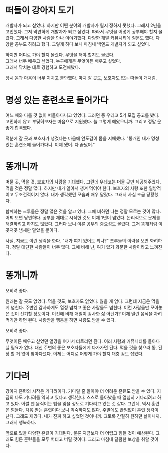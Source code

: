 # 떠돌이 강아지 도기

개발자가 되고 싶었다. 하지만 어떤 분야의 개발자가 될지 정하지 못했다. 그래서 2년을 고민했다. 그저 막연하게 개발자가 되고 싶었다. 따라서 무엇을 어떻게 공부해야 할지 몰랐다. 그래서 다양한 사람을 만나 이야기했다. 다양한 개발 커뮤니티에 질문도 했다. 다양한 공부도 하려고 했다. 그렇게 하다 보니 마침내 백엔드 개발자가 되고 싶었다.

하지만 어디로 가야 할지 몰랐다. 무엇을 해야 할지도 몰랐다.<br>
그래서 너무 배우고 싶었다. 누구에게든 무엇이든 배우고 싶었다.<br>
그래서 닥치는 대로 경험하고 도전해봤다.

당시 몸과 마음이 너무 지치고 불안했다. 마치 갈 곳도, 보호자도 없는 떠돌이 개처럼.

# 명성 있는 훈련소로 들어가다

여느 때와 다를 것 없이 떠돌아다니고 있었다. 그러던 중 우테코 5기 모집 공고를 봤다. 고민하지 않고 부딪혀보자는 마음으로 지원했다. 늘 그렇게 해왔으니까. 그리고 정말 운 좋게 합격했다.

덕분에 갈 곳과 보호자가 생겼다는 마음에 안도감이 몸을 지배했다. "똥개인 내가 명성 있는 훈련소에 들어가다니. 이제 됐어. 다 끝났어."

# 똥개니까

머물 곳, 먹을 것, 보호자의 사랑을 기대했다. 그런데 우테코는 머물 곳만 제공해주었다. 먹을 것은 정말 많다. 하지만 내가 알아서 챙겨 먹어야 한다. 보호자의 사랑 또한 일방적이고 무조건적이지 않다. 내가 생각했던 모습과 매우 달랐다. 그래서 사실 조금 당황했다.

함께하는 크루들은 정말 많은 것을 알고 있다. 그에 비하면 나는 정말 모르는 것이 많다. 어찌 보면 당연하다. 공부를 제대로 시작한 것도 이제 1년이 넘었다. 논리적으로 문제를 해결하려고 하지도 않았다. 그러다 보니 이론 공부의 중요성도 몰랐다. 그저 똥개처럼 이곳저곳 냄새만 맡았을 뿐이다.

사실, 지금도 이런 생각을 한다. "내가 여기 있어도 되나?" 크루들의 이력을 보면 화려하다. 정말 대단한 사람들이 너무 많다. 그에 비해 난, 여기 있기 과분한 사람이라고 느껴진다.

# 똥개니까

오히려 좋다.

원래는 갈 곳도 없었다. 먹을 것도, 보호자도 없었다. 잃을 게 없다. 그런데 지금은 먹을 게 넘친다. 주변엔 감사하게도 열정 넘치고 좋은 사람들도 넘친다. 이런 사람들만 모아놓은 것이 신기할 정도이다. 이전에 비해 매일이 감사한 삶 아닌가? 이제 널린 음식을 차려 먹기만 하면 된다. 사랑받을 행동을 하면 사랑도 받을 수 있다.

오히려 좋다.

무엇이든 배우고 싶었던 열망을 여기서 터트리면 된다. 여러 사람과 커뮤니티를 돌아다닐 필요가 없다. 대신 주변의 좋은 보호자들에게 다가가면 된다. 먹을 것을 찾으러 똥, 된장 할 거 없이 찾아다녔다. 이제는 어디로 어떻게 가야 할지 대충 감도 잡았다.

# 기다려

강아지 훈련의 시작은 기다려이다. 기다릴 줄 알아야 더 어려운 훈련도 받을 수 있다. 지금의 나도 기다려를 익히고 있다고 생각한다. 스스로 돌아봤을 때 열심히 기다리려고 하고 있다. 어쩔 땐 움직이는 법을 잊을 정도로 기다리고 있는 것 같다. 그런데, 역시 훈련은 힘들다. 처음 받는 훈련이다 보니 익숙하지도 않다. 주말에도 끊임없이 훈련 생각이 난다. 그래도 재밌다. 내가 진짜 하고 싶었던 것이니까. 그토록 간절히 원하던 삶이니까. 그래서 행복하다.

앞으로 있을 다양한 훈련이 기대된다. 물론 지금보다 더 어렵고 힘들 것이 예상된다. 그래도 힘든 훈련들을 모두 버티고 버틸 것이다. 그리고 마침내 달콤한 보상을 취할 것이다.
